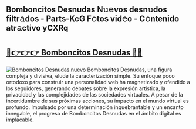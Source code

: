 ## Bomboncitos Desnudas N𝚞𝚎vos desn𝚞dos filtr𝚊dos - Parts-KcG F𝚘tos vid𝚎o - C𝚘ntenido atr𝚊ctivo yCXRq

# <h2><a href="http://mb7nan.tromn.icu/?c=Bomboncitos+Desnudas">🔗👉👉👉 Bomboncitos Desnudas 🔗🔗</a></h2>

[![Bomboncitos Desnudas nuevo](https://i.imgur.com/pEAQMta.gif)](http://mb7nan.tromn.icu/?c=Bomboncitos+Desnudas)
Bomboncitos Desnudas, una figura compleja y divisiva, elude la caracterización simple. Su enfoque poco ortodoxo para construir una personalidad web ha magnetizado y ofendido a los seguidores, generando debates sobre la expresión artística, la privacidad y las complejidades de las sociedades virtuales. A pesar de la incertidumbre de sus próximas acciones, su impacto en el mundo virtual es profundo. Impulsado por una determinación inquebrantable y un encanto innegable, el progreso de Bomboncitos Desnudas en el ámbito digital es implacable.
